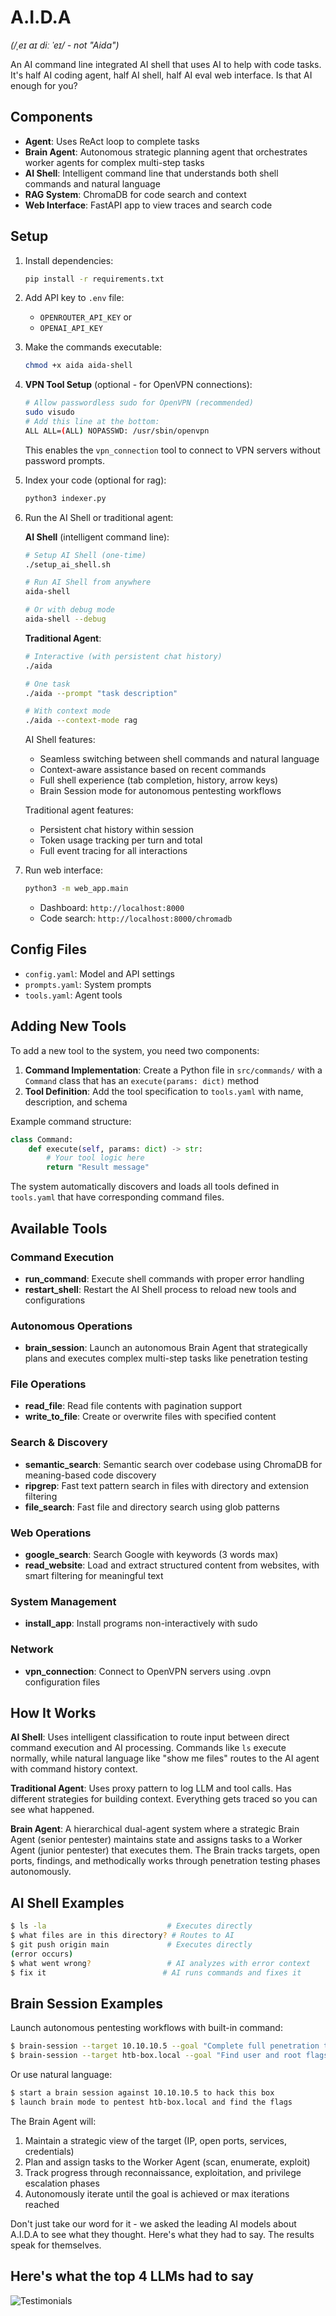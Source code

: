 # A.I.D.A
*(/ˌeɪ aɪ diː ˈeɪ/ - not "Aida")*

An AI command line integrated AI shell that uses AI to help with code tasks. It's half AI coding agent, half AI shell, half AI eval web interface. Is that AI enough for you?

## Components

* **Agent**: Uses ReAct loop to complete tasks
* **Brain Agent**: Autonomous strategic planning agent that orchestrates worker agents for complex multi-step tasks
* **AI Shell**: Intelligent command line that understands both shell commands and natural language
* **RAG System**: ChromaDB for code search and context
* **Web Interface**: FastAPI app to view traces and search code

## Setup

1. Install dependencies:
   ```bash
   pip install -r requirements.txt
   ```

2. Add API key to `.env` file:
   - `OPENROUTER_API_KEY` or
   - `OPENAI_API_KEY`

3. Make the commands executable:
   ```bash
   chmod +x aida aida-shell
   ```

4. **VPN Tool Setup** (optional - for OpenVPN connections):
   ```bash
   # Allow passwordless sudo for OpenVPN (recommended)
   sudo visudo
   # Add this line at the bottom:
   ALL ALL=(ALL) NOPASSWD: /usr/sbin/openvpn
   ```
   This enables the `vpn_connection` tool to connect to VPN servers without password prompts.

5. Index your code (optional for rag):
   ```bash
   python3 indexer.py
   ```

6. Run the AI Shell or traditional agent:

   **AI Shell** (intelligent command line):
   ```bash
   # Setup AI Shell (one-time)
   ./setup_ai_shell.sh
   
   # Run AI Shell from anywhere
   aida-shell
   
   # Or with debug mode
   aida-shell --debug
   ```
   
   **Traditional Agent**:
   ```bash
   # Interactive (with persistent chat history)
   ./aida
   
   # One task
   ./aida --prompt "task description"
   
   # With context mode
   ./aida --context-mode rag
   ```
   
   AI Shell features:
   - Seamless switching between shell commands and natural language
   - Context-aware assistance based on recent commands
   - Full shell experience (tab completion, history, arrow keys)
   - Brain Session mode for autonomous pentesting workflows
   
   Traditional agent features:
   - Persistent chat history within session
   - Token usage tracking per turn and total
   - Full event tracing for all interactions

7. Run web interface:
   ```bash
   python3 -m web_app.main
   ```
   - Dashboard: `http://localhost:8000`
   - Code search: `http://localhost:8000/chromadb`

## Config Files

* `config.yaml`: Model and API settings
* `prompts.yaml`: System prompts
* `tools.yaml`: Agent tools

## Adding New Tools

To add a new tool to the system, you need two components:

1. **Command Implementation**: Create a Python file in `src/commands/` with a `Command` class that has an `execute(params: dict)` method
2. **Tool Definition**: Add the tool specification to `tools.yaml` with name, description, and schema

Example command structure:
```python
class Command:
    def execute(self, params: dict) -> str:
        # Your tool logic here
        return "Result message"
```

The system automatically discovers and loads all tools defined in `tools.yaml` that have corresponding command files.

## Available Tools

### Command Execution
- **run_command**: Execute shell commands with proper error handling
- **restart_shell**: Restart the AI Shell process to reload new tools and configurations

### Autonomous Operations
- **brain_session**: Launch an autonomous Brain Agent that strategically plans and executes complex multi-step tasks like penetration testing

### File Operations  
- **read_file**: Read file contents with pagination support
- **write_to_file**: Create or overwrite files with specified content

### Search & Discovery
- **semantic_search**: Semantic search over codebase using ChromaDB for meaning-based code discovery
- **ripgrep**: Fast text pattern search in files with directory and extension filtering
- **file_search**: Fast file and directory search using glob patterns

### Web Operations
- **google_search**: Search Google with keywords (3 words max)
- **read_website**: Load and extract structured content from websites, with smart filtering for meaningful text

### System Management
- **install_app**: Install programs non-interactively with sudo

### Network
- **vpn_connection**: Connect to OpenVPN servers using .ovpn configuration files

## How It Works

**AI Shell**: Uses intelligent classification to route input between direct command execution and AI processing. Commands like `ls` execute normally, while natural language like "show me files" routes to the AI agent with command history context.

**Traditional Agent**: Uses proxy pattern to log LLM and tool calls. Has different strategies for building context. Everything gets traced so you can see what happened.

**Brain Agent**: A hierarchical dual-agent system where a strategic Brain Agent (senior pentester) maintains state and assigns tasks to a Worker Agent (junior pentester) that executes them. The Brain tracks targets, open ports, findings, and methodically works through penetration testing phases autonomously.

## AI Shell Examples

```bash
$ ls -la                           # Executes directly
$ what files are in this directory? # Routes to AI
$ git push origin main             # Executes directly  
(error occurs)
$ what went wrong?                 # AI analyzes with error context
$ fix it                          # AI runs commands and fixes it
```

## Brain Session Examples

Launch autonomous pentesting workflows with built-in command:

```bash
$ brain-session --target 10.10.10.5 --goal "Complete full penetration test"
$ brain-session --target htb-box.local --goal "Find user and root flags" --max-iterations 50
```

Or use natural language:

```bash
$ start a brain session against 10.10.10.5 to hack this box
$ launch brain mode to pentest htb-box.local and find the flags
```

The Brain Agent will:
1. Maintain a strategic view of the target (IP, open ports, services, credentials)
2. Plan and assign tasks to the Worker Agent (scan, enumerate, exploit)
3. Track progress through reconnaissance, exploitation, and privilege escalation phases
4. Autonomously iterate until the goal is achieved or max iterations reached

Don't just take our word for it - we asked the leading AI models about A.I.D.A to see what they thought. Here's what they had to say. The results speak for themselves.

## Here's what the top 4 LLMs had to say

![Testimonials](testimonials.png)